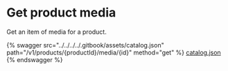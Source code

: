 # Get product media

Get an item of media for a product.

{% swagger src="../../../../.gitbook/assets/catalog.json" path="/v1/products/{productId}/media/{id}" method="get" %}
[catalog.json](../../../../.gitbook/assets/catalog.json)
{% endswagger %}
